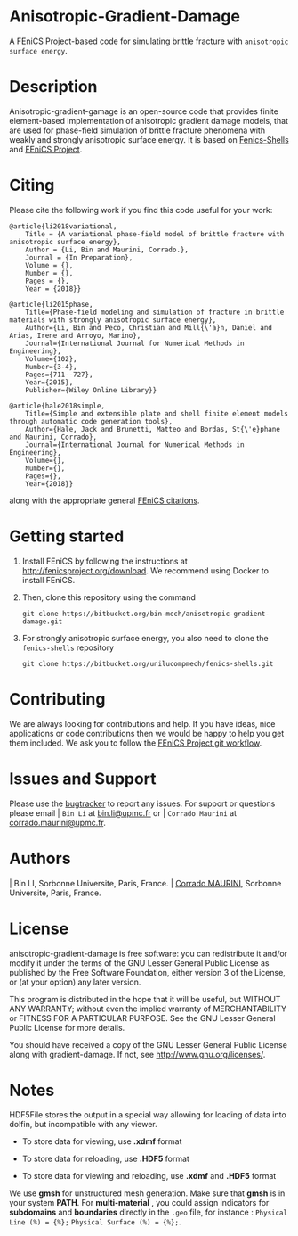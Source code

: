 # Anisotropic-Gradient-Damage #
A FEniCS Project-based code for simulating brittle fracture with `anisotropic surface energy`.

# Description #
Anisotropic-gradient-gamage is an open-source code that provides finite element-based
implementation of anisotropic gradient damage models, that are used for phase-field
simulation of brittle fracture phenomena with weakly and strongly anisotropic surface energy.
It is based on [Fenics-Shells](https://bitbucket.org/unilucompmech/fenics-shells/src/master/) and [FEniCS Project](http://fenicsproject.org).

# Citing #
Please cite the following work if you find this code useful for your work:

    @article{li2018variational,
	    Title = {A variational phase-field model of brittle fracture with anisotropic surface energy},
        Author = {Li, Bin and Maurini, Corrado.},
		Journal = {In Preparation},
        Volume = {},
        Number = {},
        Pages = {},
        Year = {2018}}

	@article{li2015phase,
  		Title={Phase-field modeling and simulation of fracture in brittle materials with strongly anisotropic surface energy},
  		Author={Li, Bin and Peco, Christian and Mill{\'a}n, Daniel and Arias, Irene and Arroyo, Marino},
  		Journal={International Journal for Numerical Methods in Engineering},
  		Volume={102},
  		Number={3-4},
  		Pages={711--727},
  		Year={2015},
  		Publisher={Wiley Online Library}}
        
    @article{hale2018simple,
        Title={Simple and extensible plate and shell finite element models through automatic code generation tools},
        Author={Hale, Jack and Brunetti, Matteo and Bordas, St{\'e}phane and Maurini, Corrado},
        Journal={International Journal for Numerical Methods in Engineering},
  		Volume={},
  		Number={},
  		Pages={},
        Year={2018}}
along with the appropriate general [FEniCS citations](http://fenicsproject.org/citing).

# Getting started #
1. Install FEniCS by following the instructions at <http://fenicsproject.org/download>. 
   We recommend using Docker to install FEniCS.
2. Then, clone this repository using the command

    ```git clone https://bitbucket.org/bin-mech/anisotropic-gradient-damage.git ```


3. For strongly anisotropic surface energy, you also need to clone the `fenics-shells` repository 
   
    ```git clone https://bitbucket.org/unilucompmech/fenics-shells.git ```


# Contributing #
We are always looking for contributions and help. If you have ideas, nice applications
or code contributions then we would be happy to help you get them included. We ask you
to follow the [FEniCS Project git workflow](https://bitbucket.org/fenics-project/dolfin/wiki/Git%20cookbook%20for%20FEniCS%20developers).


# Issues and Support #
Please use the [bugtracker](http://bitbucket.org/bin-mech/anisotropic_gradient_damage)
to report any issues.
For support or questions please email 
| `Bin Li` at <bin.li@upmc.fr>  or 
| `Corrado Maurini` at <corrado.maurini@upmc.fr>.

# Authors #
| Bin LI, Sorbonne Universite, Paris, France.
| [Corrado MAURINI](http://www.lmm.jussieu.fr/~corrado/), Sorbonne Universite, Paris, France.


# License #
anisotropic-gradient-damage is free software: you can redistribute it and/or
modify it under the terms of the GNU Lesser General Public License as published
by the Free Software Foundation, either version 3 of the License, or (at your
option) any later version.

This program is distributed in the hope that it will be useful, but WITHOUT ANY
WARRANTY; without even the implied warranty of MERCHANTABILITY or FITNESS FOR A
PARTICULAR PURPOSE.  See the GNU Lesser General Public License for more
details.

You should have received a copy of the GNU Lesser General Public License along
with gradient-damage.  If not, see http://www.gnu.org/licenses/.

# Notes #
HDF5File stores the output in a special way allowing for loading of data into dolfin,
but incompatible with any viewer.

* To store data for viewing, use **.xdmf** format

* To store data for reloading, use **.HDF5** format

* To store data for viewing and reloading, use **.xdmf** and **.HDF5** format

We use **gmsh** for unstructured mesh generation. Make sure that **gmsh** is in your system **PATH**.
For **multi-material** , you could assign indicators for **subdomains** and **boundaries** directly in 
the ``.geo`` file, for instance :
``Physical Line (%) = {%};``
``Physical Surface (%) = {%};``.